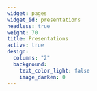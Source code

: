 ```yaml
---
widget: pages
widget_id: presentations
headless: true
weight: 70
title: Presentations
active: true
design:
  columns: "2"
  background:
    text_color_light: false
    image_darken: 0
---
```

